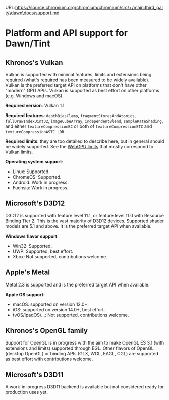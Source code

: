 URL:https://source.chromium.org/chromium/chromium/src/+/main:third_party\dawn\docs\support.md
# Platform and API support for Dawn/Tint

## Khronos's Vulkan

Vulkan is supported with minimal features, limits and extensions being required (what's required has been measured to be widely available).
Vulkan is the preferred target API on platforms that don't have other "modern" GPU APIs.
Vulkan is supported as best effort on other platforms (e.g. Windows and macOS).

**Required version**: Vulkan 1.1.

**Required features**: `depthBiasClamp`, `fragmentStoresAndAtomics`, `fullDrawIndexUint32`, `imageCubeArray`, `independentBlend`, `sampleRateShading`, and either `textureCompressionBC` or both of `textureCompressionETC` and `textureCompressionASTC_LDR`.

**Required limits**: they are too detailed to describe here, but in general should be widely supported.
See the [WebGPU limits](https://gpuweb.github.io/gpuweb/#limits) that mostly correspond to Vulkan limits.

**Operating system support**:

 - Linux: Supported.
 - ChromeOS: Supported.
 - Android: Work in progress.
 - Fuchsia: Work in progress.

## Microsoft's D3D12

D3D12 is supported with feature level 11.1, or feature level 11.0 with Resource Binding Tier 2.
This is the vast majority of D3D12 devices.
Supported shader models are 5.1 and above. It is the preferred target API when available.

**Windows flavor support**:

 - Win32: Supported.
 - UWP: Supported, best effort.
 - Xbox: Not supported, contributions welcome.

## Apple's Metal

Metal 2.3 is supported and is the preferred target API when available.

**Apple OS support:**

 - macOS: supported on version 12.0+.
 - iOS: supported on version 14.0+, best effort.
 - tvOS/ipadOS/...: Not supported, contributions welcome.

## Khronos's OpenGL family

Support for OpenGL is in progress with the aim to make OpenGL ES 3.1 (with extensions and limits) supported through EGL.
Other flavors of OpenGL (desktop OpenGL) or binding APIs (GLX, WGL, EAGL, CGL) are supported as best effort with contributions welcome.

## Microsoft's D3D11

A work-in-progress D3D11 backend is available but not considered ready for production uses yet.
